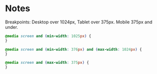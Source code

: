 # Notes

Breakpoints: Desktop over 1024px, Tablet over 375px. Mobile 375px and under.

```css
@media screen and (min-width: 1025px) {
}

@media screen and (min-width: 376px) and (max-width: 1024px) {
}

@media screen and (max-width: 375px) {
}
```
